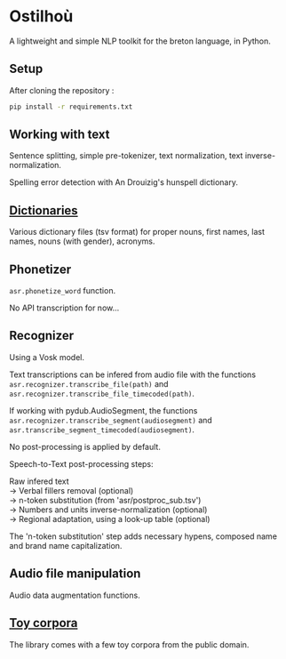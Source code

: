 # Ostilhoù

A lightweight and simple NLP toolkit for the breton language, in Python.

## Setup

After cloning the repository :

```sh
pip install -r requirements.txt
```

## Working with text

Sentence splitting, simple pre-tokenizer, text normalization, text inverse-normalization.

Spelling error detection with An Drouizig's hunspell dictionary.

## [Dictionaries](ostilhou/dicts/README.md)

Various dictionary files (tsv format) for proper nouns, first names, last names, nouns (with gender), acronyms.

## Phonetizer

`asr.phonetize_word` function.

No API transcription for now...

## Recognizer

Using a Vosk model.

Text transcriptions can be infered from audio file with the functions `asr.recognizer.transcribe_file(path)` and  `asr.recognizer.transcribe_file_timecoded(path)`.

If working with pydub.AudioSegment, the functions `asr.recognizer.transcribe_segment(audiosegment)` and `asr.transcribe_segment_timecoded(audiosegment)`.

No post-processing is applied by default.

Speech-to-Text post-processing steps:

Raw infered text \
  -> Verbal fillers removal (optional) \
  -> n-token substitution (from 'asr/postproc_sub.tsv') \
  -> Numbers and units inverse-normalization (optional) \
  -> Regional adaptation, using a look-up table (optional)

The 'n-token substitution' step adds necessary hypens, composed name and brand name capitalization.

## Audio file manipulation

Audio data augmentation functions.

## [Toy corpora](ostilhou/corpora/)

The library comes with a few toy corpora from the public domain.
